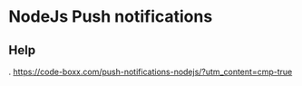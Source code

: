 # NodeJs Push notifications

## Help 

. https://code-boxx.com/push-notifications-nodejs/?utm_content=cmp-true